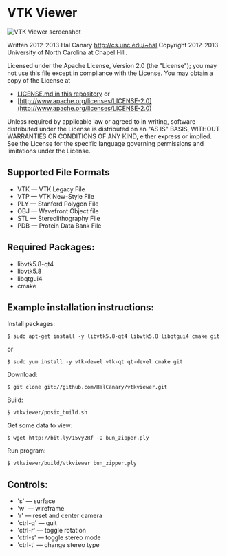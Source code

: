 VTK Viewer
==========

![VTK Viewer screenshot](http://cs.unc.edu/~hal/images/vtkviewer_bunny.png)

Written 2012-2013 Hal Canary <http://cs.unc.edu/~hal>
Copyright 2012-2013 University of North Carolina at Chapel Hill.

Licensed under the Apache License, Version 2.0 (the "License"); you may not use this file except in compliance with the License.  You may obtain a copy of the License at

*   [LICENSE.md in this repository](LICENSE.md) or
*   [http://www.apache.org/licenses/LICENSE-2.0](http://www.apache.org/licenses/LICENSE-2.0)

Unless required by applicable law or agreed to in writing, software distributed under the License is distributed on an "AS IS" BASIS, WITHOUT WARRANTIES OR CONDITIONS OF ANY KIND, either express or implied.  See the License for the specific language governing permissions and limitations under the License.


Supported File Formats
----------------------

*	VTK — VTK Legacy File
*	VTP — VTK New-Style File
*	PLY — Stanford Polygon File
*	OBJ — Wavefront Object file
*	STL — Stereolithography File
*	PDB — Protein Data Bank File

Required Packages:
------------------

*	libvtk5.8-qt4
*	libvtk5.8
*	libqtgui4
*	cmake

Example installation instructions:
----------------------------------

Install packages:

    $ sudo apt-get install -y libvtk5.8-qt4 libvtk5.8 libqtgui4 cmake git

or

    $ sudo yum install -y vtk-devel vtk-qt qt-devel cmake git

Download:

    $ git clone git://github.com/HalCanary/vtkviewer.git

Build:

    $ vtkviewer/posix_build.sh

Get some data to view:

    $ wget http://bit.ly/15vy2Rf -O bun_zipper.ply

Run program:

    $ vtkviewer/build/vtkviewer bun_zipper.ply

Controls:
---------

*	's' — surface
*	'w' — wireframe
*	'r' — reset and center camera
*	'ctrl-q' — quit
*	'ctrl-r' — toggle rotation
*	'ctrl-s' — toggle stereo mode
*	'ctrl-t' — change stereo type
